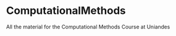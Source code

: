 ComputationalMethods
============================

All the material for the Computational Methods Course at Uniandes
